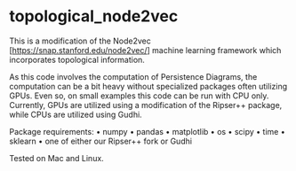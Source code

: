 # topological_node2vec
This is a modification of the Node2vec [https://snap.stanford.edu/node2vec/] machine learning framework which incorporates topological information.

As this code involves the computation of Persistence Diagrams, the computation can be a bit heavy without specialized packages often utilizing GPUs. Even so, on small examples this code can be run with CPU only. Currently, GPUs are utilized using a modification of the Ripser++ package, while CPUs are utilized using Gudhi.

Package requirements:
• numpy
• pandas
• matplotlib
• os
• scipy
• time
• sklearn
• one of either our Ripser++ fork or Gudhi

Tested on Mac and Linux.
